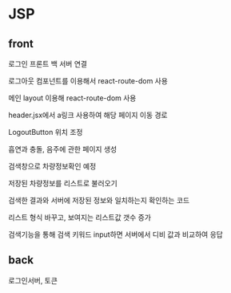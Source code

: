 # JSP
<h2>front</h2>
<p>로그인 프론트 백 서버 연결</p>
<p>로그아웃 컴포넌트를 이용해서 react-route-dom 사용</p>
<p>메인 layout 이용해 react-route-dom 사용</p>
<p>header.jsx에서 a링크 사용하여 해당 페이지 이동 경로</p>
<p>LogoutButton 위치 조정 </p>
<p>흡연과 충돌, 음주에 관한 페이지 생성</p>
<p>검색창으로 차량정보확인 예정</p>
<p>저장된 차량정보를 리스트로 불러오기</p>
<p>검색한 결과와 서버에 저장된 정보와 일치하는지 확인하는 코드</p>
<p>리스트 형식 바꾸고, 보여지는 리스트값 갯수 증가</p>
<p>검색기능을 통해 검색 키워드 input하면 서버에서 디비 값과 비교하여 응답</p>
<h2>back</h2>
<p>로그인서버, 토큰</p>
